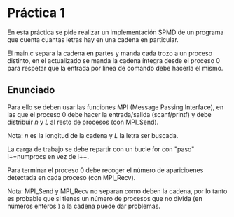 # Práctica 1 #
En esta práctica se pide realizar un implementación SPMD de un programa que cuenta cuantas letras hay
en una cadena en particular.

El main.c separa la cadena en partes y manda cada trozo a un proceso distinto, en el actualizado se manda
la cadena íntegra desde el proceso 0 para respetar que la entrada por linea de comando debe hacerla el mismo.

## Enunciado ##
Para ello se deben usar las funciones MPI (Message Passing Interface), en las que el proceso 0 debe 
hacer la entrada/salida (scanf/printf) y debe distribuir *n* y *L* al resto de procesos (con MPI_Send).

Nota: *n* es la longitud de la cadena y *L* la letra ser buscada.

La carga de trabajo se debe repartir con un bucle for con "paso" i+=numprocs en vez de i++.

Para terminar el proceso 0 debe recoger el número de aparicioenes detectada en cada proceso (con MPI_Recv).

Nota: MPI_Send y MPI_Recv no separan como deben la cadena, por lo tanto es probable que si
tienes un número de procesos que no divida (en números enteros ) a la cadena puede dar problemas.
